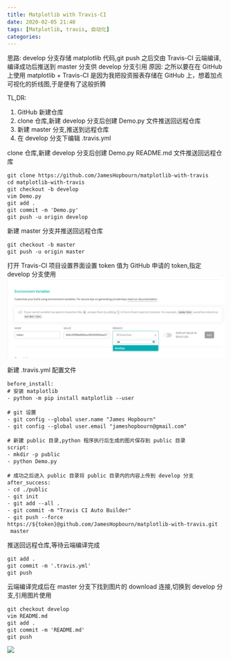 ```yaml
---
title: Matplotlib with Travis-CI  
date: 2020-02-05 21:40
tags: [Matplotlib, travis, 自动化]
categories:
---
```


思路: develop 分支存储 matplotlib 代码,git push 之后交由 Travis-CI 云端编译,编译成功后推送到 master 分支供 develop 分支引用
原因: 之所以要在在 GitHub 上使用 matplotlib + Travis-CI 是因为我把投资报表存储在 GitHub 上，想着加点可视化的折线图,于是便有了这般折腾

<!-- more -->

TL,DR:
1. GitHub 新建仓库
2. clone 仓库,新建 develop 分支后创建 Demo.py 文件推送回远程仓库
3. 新建 master 分支,推送到远程仓库
4. 在 develop 分支下编辑 .travis.yml

clone 仓库,新建 develop 分支后创建 Demo.py README.md 文件推送回远程仓库
```
git clone https://github.com/JamesHopbourn/matplotlib-with-travis
cd matplotlib-with-travis
git checkout -b develop
vim Demo.py
git add .
git commit -m 'Demo.py'
git push -u origin develop
```

新建 master 分支并推送回远程仓库
```
git checkout -b master
git push -u origin master
```

打开 Travis-CI 项目设置界面设置 token 值为 GitHub 申请的 token,指定 develop 分支使用
![](/media/200216token.png)

新建 .travis.yml 配置文件
```
before_install:
# 安装 matplotlib
- python -m pip install matplotlib --user

# git 设置
- git config --global user.name "James Hopbourn"
- git config --global user.email "jameshopbourn@gmail.com"

# 新建 public 目录,python 程序执行后生成的图片保存到 public 目录
script:
- mkdir -p public
- python Demo.py

# 成功之后进入 public 目录将 public 目录内的内容上传到 develop 分支
after_success:
- cd ./public
- git init
- git add --all .
- git commit -m "Travis CI Auto Builder"
- git push --force https://${token}@github.com/JamesHopbourn/matplotlib-with-travis.git
 master 
```

推送回远程仓库,等待云端编译完成
```
git add .
git commit -m '.travis.yml'
git push
```

云端编译完成后在 master 分支下找到图片的 download 连接,切换到 develop 分支,引用图片使用
```
git checkout develop
vim README.md
git add .
git commit -m 'README.md'
git push
```

![](/media/200216diagram.jpg)
